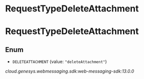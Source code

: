 # RequestTypeDeleteAttachment


# RequestTypeDeleteAttachment

## Enum


* `DELETEATTACHMENT` (value: `"deleteAttachment"`)




_cloud.genesys.webmessaging.sdk:web-messaging-sdk:13.0.0_
